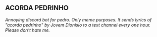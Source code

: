 ## ACORDA PEDRINHO

<em>Annoying discord bot for pedro. Only meme purposes. It sends lyrics of "acorda pedrinho" by Jovem Dionisio to a text channel every one hour. Please don't hate me. </em>
